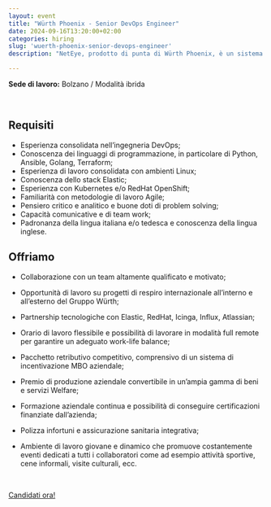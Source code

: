 ```yaml
---
layout: event
title: "Würth Phoenix - Senior DevOps Engineer"
date: 2024-09-16T13:20:00+02:00
categories: hiring
slug: 'wuerth-phoenix-senior-devops-engineer'
description: "NetEye, prodotto di punta di Würth Phoenix, è un sistema di monitoraggio unificato a sostegno del business aziendale che fornisce una supervisione completa sullo stato di salute dell’infrastruttura IT e dei servizi attivi, per ottenere un ambiente IT sicuro e affidabile. Siamo alla ricerca di un Senior DevOps Engineer, esperto ed entusiasta che partecipi alla CI/CD della nostra soluzione NetEye."

---
```


**Sede di lavoro:** Bolzano / Modalità ibrida<br>

<br>

## Requisiti
- Esperienza consolidata nell’ingegneria DevOps;
- Conoscenza dei linguaggi di programmazione, in particolare di Python, Ansible, Golang, Terraform;
- Esperienza di lavoro consolidata con ambienti Linux;
- Conoscenza dello stack Elastic;
- Esperienza con Kubernetes e/o RedHat OpenShift;
- Familiarità con metodologie di lavoro Agile;
- Pensiero critico e analitico e buone doti di problem solving;
- Capacità comunicative e di team work;
- Padronanza della lingua italiana e/o tedesca e conoscenza della lingua inglese.

## Offriamo
- Collaborazione con un team altamente qualificato e motivato;

- Opportunità di lavoro su progetti di respiro internazionale all’interno e all’esterno del Gruppo Würth;
- Partnership tecnologiche con Elastic, RedHat, Icinga, Influx, Atlassian;
- Orario di lavoro flessibile e possibilità di lavorare in modalità full remote per garantire un adeguato work-life balance;
- Pacchetto retributivo competitivo, comprensivo di un sistema di incentivazione MBO aziendale;
- Premio di produzione aziendale convertibile in un’ampia gamma di beni e servizi Welfare;
- Formazione aziendale continua e possibilità di conseguire certificazioni finanziate dall’azienda;
- Polizza infortuni e assicurazione sanitaria integrativa;
- Ambiente di lavoro giovane e dinamico che promuove costantemente eventi dedicati a tutti i collaboratori come ad esempio attività sportive, cene informali, visite culturali, ecc.

<br>

<a class="btn btn-primary text-white btn-lg mt-3" target="_blank" href="https://www.wuerth-phoenix.com/job/senior-devops-engineer/">Candidati ora!</a>
